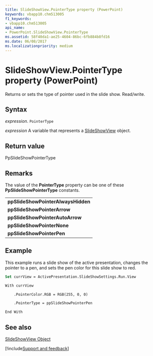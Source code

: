 ```yaml
---
title: SlideShowView.PointerType property (PowerPoint)
keywords: vbapp10.chm513005
f1_keywords:
- vbapp10.chm513005
api_name:
- PowerPoint.SlideShowView.PointerType
ms.assetid: 58f40da1-ae25-4604-86bc-6fb884b8fd16
ms.date: 06/08/2017
ms.localizationpriority: medium
---
```



# SlideShowView.PointerType property (PowerPoint)

Returns or sets the type of pointer used in the slide show. Read/write.


## Syntax

_expression_. `PointerType`

_expression_ A variable that represents a [SlideShowView](PowerPoint.SlideShowView.md) object.


## Return value

PpSlideShowPointerType


## Remarks

The value of the **PointerType** property can be one of these **PpSlideShowPointerType** constants.


||
|:-----|
|**ppSlideShowPointerAlwaysHidden**|
|**ppSlideShowPointerArrow**|
|**ppSlideShowPointerAutoArrow**|
|**ppSlideShowPointerNone**|
|**ppSlideShowPointerPen**|

## Example

This example runs a slide show of the active presentation, changes the pointer to a pen, and sets the pen color for this slide show to red.


```vb
Set currView = ActivePresentation.SlideShowSettings.Run.View

With currView

    .PointerColor.RGB = RGB(255, 0, 0)

    .PointerType = ppSlideShowPointerPen

End With
```


## See also


[SlideShowView Object](PowerPoint.SlideShowView.md)

[!include[Support and feedback](~/includes/feedback-boilerplate.md)]